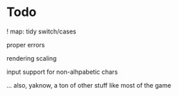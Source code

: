 
# Todo


! map: tidy switch/cases

proper errors

rendering scaling


input support for non-alhpabetic chars

... also, yaknow, a ton of other stuff like most of the game 
